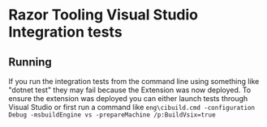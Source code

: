 # Razor Tooling Visual Studio Integration tests

## Running

If you run the integration tests from the command line using something like "dotnet test" they may fail because the Extension was now deployed. To ensure the extension was deployed you can either launch tests through Visual Studio or first run a command like `eng\cibuild.cmd -configuration Debug -msbuildEngine vs -prepareMachine /p:BuildVsix=true`
